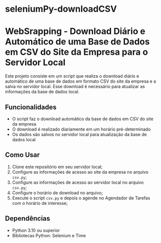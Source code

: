 # seleniumPy-downloadCSV
# WebSrapping - Download Diário e Automático de uma Base de Dados em CSV do Site da Empresa para o Servidor Local

Este projeto consiste em um script que realiza o download diário e automático de uma base de dados em formato CSV do site da empresa e a salva no servidor local. Esse download é necessário para atualizar as informações da base de dados local.

## Funcionalidades

- O script faz o download automático da base de dados em CSV do site da empresa
- O download é realizado diariamente em um horário pré-determinado
- Os dados são salvos no servidor local para atualização da base de dados local

## Como Usar

1. Clone este repositório em seu servidor local;
2. Configure as informações de acesso ao site da empresa no arquivo `csv.py`;
3. Configure as informações de acesso ao servidor local no arquivo `csv.py`;
4. Configure o horário de download no arquivo;
5. Execute o script `csv.py` e depois o agende no Agendador de Tarefas com o horário de interesse;

## Dependências

- Python 3.10 ou superior
- Bibliotecas Python: Selenium e Time

